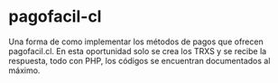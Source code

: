 # pagofacil-cl
Una forma de como implementar los métodos de pagos que ofrecen pagofacil.cl. En esta oportunidad solo se crea los TRXS y se recibe la respuesta, todo con PHP, los códigos se encuentran documentados al máximo.
